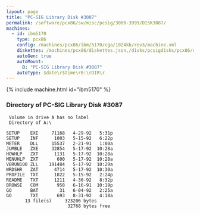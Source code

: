 ```yaml
---
layout: page
title: "PC-SIG Library Disk #3087"
permalink: /software/pcx86/sw/misc/pcsig/3000-3999/DISK3087/
machines:
  - id: ibm5170
    type: pcx86
    config: /machines/pcx86/ibm/5170/cga/1024kb/rev3/machine.xml
    diskettes: /machines/pcx86/diskettes.json,/disks/pcsigdisks/pcx86/diskettes.json
    autoGen: true
    autoMount:
      B: "PC-SIG Library Disk #3087"
    autoType: $date\r$time\rB:\rDIR\r
---
```


{% include machine.html id="ibm5170" %}

### Directory of PC-SIG Library Disk #3087

     Volume in drive A has no label
     Directory of A:\

    SETUP    EXE     71168   4-29-92   5:31p
    SETUP    INF      1003   5-15-92   6:22p
    METER    DLL     15537   2-21-91   1:00a
    JUMBLE   ZXE     32854   5-17-92  10:28a
    HOWHLP   ZXT      1131   5-17-92  10:28a
    MENUHLP  ZXT       600   5-17-92  10:28a
    VBRUN100 ZLL    191484   5-17-92  10:29a
    WRDSHR   ZAT      4714   5-17-92  10:30a
    PROFILE  TXT      1822   5-15-92   2:24p
    README   TXT      1211   4-30-92   8:32p
    BROWSE   COM       958   6-16-91  10:19p
    GO       BAT        31   6-04-92   2:25a
    GO       TXT       693   8-31-92   4:18a
           13 file(s)     323206 bytes
                           32768 bytes free
